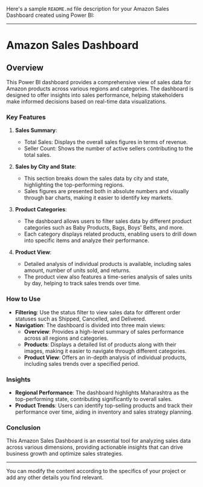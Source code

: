Here's a sample `README.md` file description for your Amazon Sales Dashboard created using Power BI:

---

# Amazon Sales Dashboard

## Overview

This Power BI dashboard provides a comprehensive view of sales data for Amazon products across various regions and categories. The dashboard is designed to offer insights into sales performance, helping stakeholders make informed decisions based on real-time data visualizations.

### Key Features

1. **Sales Summary**:
   - Total Sales: Displays the overall sales figures in terms of revenue.
   - Seller Count: Shows the number of active sellers contributing to the total sales.

2. **Sales by City and State**:
   - This section breaks down the sales data by city and state, highlighting the top-performing regions.
   - Sales figures are presented both in absolute numbers and visually through bar charts, making it easier to identify key markets.

3. **Product Categories**:
   - The dashboard allows users to filter sales data by different product categories such as Baby Products, Bags, Boys' Belts, and more.
   - Each category displays related products, enabling users to drill down into specific items and analyze their performance.

4. **Product View**:
   - Detailed analysis of individual products is available, including sales amount, number of units sold, and returns.
   - The product view also features a time-series analysis of sales units by day, helping to track sales trends over time.

### How to Use

- **Filtering**: Use the status filter to view sales data for different order statuses such as Shipped, Cancelled, and Delivered.
- **Navigation**: The dashboard is divided into three main views:
  - **Overview**: Provides a high-level summary of sales performance across all regions and categories.
  - **Products**: Displays a detailed list of products along with their images, making it easier to navigate through different categories.
  - **Product View**: Offers an in-depth analysis of individual products, including sales trends over a specified period.

### Insights

- **Regional Performance**: The dashboard highlights Maharashtra as the top-performing state, contributing significantly to overall sales.
- **Product Trends**: Users can identify top-selling products and track their performance over time, aiding in inventory and sales strategy planning.

### Conclusion

This Amazon Sales Dashboard is an essential tool for analyzing sales data across various dimensions, providing actionable insights that can drive business growth and optimize sales strategies.

---

You can modify the content according to the specifics of your project or add any other details you find relevant.
